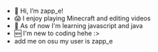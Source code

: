 - 👋 Hi, I’m zapp_e!
- 😱 I enjoy playing Minecraft and editing videos
- 🌱 As of now I'm learning javascript and java
- 🆕 I'm new to coding hehe :>
- add me on osu my user is zapp_e

<!---
zapp-e/zapp-e is a ✨ special ✨ repository because its `README.md` (this file) appears on your GitHub profile.
You can click the Preview link to take a look at your changes.
--->
